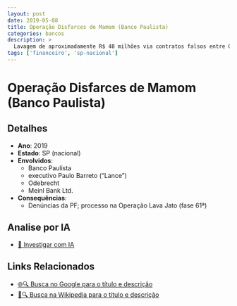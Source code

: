 ```yaml
---
layout: post
date: 2019-05-08
title: Operação Disfarces de Mamom (Banco Paulista)
categories: bancos
description: > 
  Lavagem de aproximadamente R$ 48 milhões via contratos falsos entre Odebrecht e empresa financeira.
tags: ['financeiro', 'sp-nacional']
---
```


# Operação Disfarces de Mamom (Banco Paulista)

## Detalhes
- **Ano**: 2019
- **Estado**: SP (nacional)
- **Envolvidos**:
  - Banco Paulista
  - executivo Paulo Barreto (“Lance”)
  - Odebrecht
  - Meinl Bank Ltd.
- **Consequências**:
  - Denúncias da PF; processo na Operação Lava Jato (fase 61ª)

## Analise por IA
- [🤖 Investigar com IA](https://www.perplexity.ai/search?q=%22esc%C3%A2ndalo%20financeiro%20Brasil%22%20Opera%C3%A7%C3%A3o%20Disfarces%20de%20Mamom%20%28Banco%20Paulista%29%20Lavagem%20de%20aproximadamente%20R%24%2048%20milh%C3%B5es%20via%20contratos%20falsos%20entre%20Odebrecht%20e%20empresa%20financeira.%20SP%20%28nacional%29%202019)

## Links Relacionados
- [🌐🔍 Busca no Google para o título e descrição](https://www.google.com/search?q=%22esc%C3%A2ndalo%20financeiro%20Brasil%22%20Opera%C3%A7%C3%A3o%20Disfarces%20de%20Mamom%20%28Banco%20Paulista%29%20Lavagem%20de%20aproximadamente%20R%24%2048%20milh%C3%B5es%20via%20contratos%20falsos%20entre%20Odebrecht%20e%20empresa%20financeira.%20SP%20%28nacional%29%202019)
- [📖🔍 Busca na Wikipedia para o título e descrição](https://pt.wikipedia.org/w/index.php?search=%22esc%C3%A2ndalo%20financeiro%20Brasil%22%20Opera%C3%A7%C3%A3o%20Disfarces%20de%20Mamom%20%28Banco%20Paulista%29%20Lavagem%20de%20aproximadamente%20R%24%2048%20milh%C3%B5es%20via%20contratos%20falsos%20entre%20Odebrecht%20e%20empresa%20financeira.%20SP%20%28nacional%29%202019)

